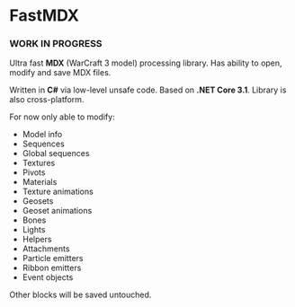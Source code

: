 # FastMDX

### WORK IN PROGRESS

Ultra fast **MDX** (WarCraft 3 model) processing library. Has ability to open, modify and save MDX files.

Written in **C#** via low-level unsafe code. Based on **.NET Core 3.1**. Library is also cross-platform.

For now only able to modify:
- Model info
- Sequences
- Global sequences
- Textures
- Pivots
- Materials
- Texture animations
- Geosets
- Geoset animations
- Bones
- Lights
- Helpers
- Attachments
- Particle emitters
- Ribbon emitters
- Event objects

Other blocks will be saved untouched.

